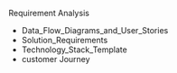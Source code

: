 Requirement Analysis
- Data_Flow_Diagrams_and_User_Stories
- Solution_Requirements
- Technology_Stack_Template
- customer Journey
